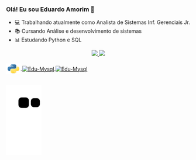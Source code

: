 ### Olá! Eu sou Eduardo Amorim 👋

- 💻 Trabalhando atualmente como Analista de Sistemas Inf. Gerenciais Jr.
- 📚 Cursando Análise e desenvolvimento de sistemas
- 📊 Estudando Python e SQL
<div align="center">
  <a href="https://github.com/EduardoIAmorim">
  <img height="140em" src="https://github-readme-stats.vercel.app/api?username=EduardoIAmorim&show_icons=true&theme=blue&include_all_commits=true&count_private=blue"/>
  <img height="130em" src="https://github-readme-stats.vercel.app/api/top-langs/?username=EduardoIAmorim&layout=compact&langs_count=7&theme=blue"/>
</div>
  <div style="display: inline_block"><br>
  <img align="center" alt="Edu-Python" height="30" width="40" src="https://raw.githubusercontent.com/devicons/devicon/master/icons/python/python-original.svg">
    
  <img align="center" alt="Edu-Mysql" height="45" width="55" src="https://cdn.jsdelivr.net/gh/devicons/devicon/icons/mysql/mysql-plain-wordmark.svg">
    
  <img align="center" alt="Edu-Mysql" height="45" width="55" src="https://cdn.jsdelivr.net/gh/devicons/devicon/icons/microsoftsqlserver/microsoftsqlserver-plain-wordmark.svg">
</div>
  
##
  <div> 
   
  ![Snake animation](https://github.com/rafaballerini/rafaballerini/blob/output/github-contribution-grid-snake.svg)
 
</div>
